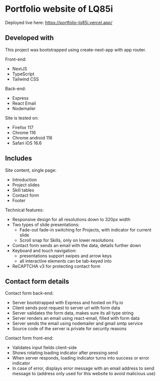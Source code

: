 # Portfolio website of LQ85i

Deployed live here: https://portfolio-lq85i.vercel.app/

## Developed with

This project was bootstrapped using create-next-app with app router.

Front-end:
- NextJS
- TypeScript
- Tailwind CSS

Back-end:
- Express
- React Email
- Nodemailer

Site is tested on:
- Firefox 117
- Chrome 116
- Chrome android 116
- Safari iOS 16.6

## Includes

Site content, single page: 
- Introduction
- Project slides
- Skill tables
- Contact form
- Footer

Technical features:
- Responsive design for all resolutions down to 320px width
- Two types of slide presentations:
    - Fade-out fade-in switching for Projects, with indicator for current slide
    - Scroll snap for Skills, only on lower resolutions
- Contact form sends an email with the data, details further down
- Keyboard and touch navigation:
    - presentations support swipes and arrow keys
    - all interactive elements can be tab-keyed into
- ReCAPTCHA v3 for protecting contact form

## Contact form details

Contact form back-end:
- Server bootstrapped with Express and hosted on Fly.io
- Client sends post request to server url with form data
- Server validates the form data, makes sure its all type string
- Server renders an email using react-email, filled with form data
- Server sends the email using nodemailer and gmail smtp service
- Source code of the server is private for security reasons

Contact form front-end:
- Validates input fields client-side
- Shows rotating loading indicator after pressing send
- When server responds, loading indicator turns into success or error indicator
- In case of error, displays error message with an email address to send message to (address only used for this website to avoid malicious use)

